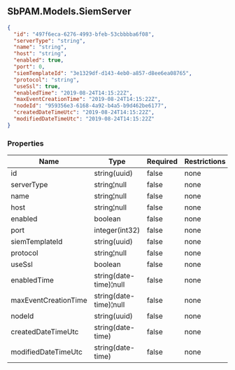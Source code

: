 
<h2 id="tocS_SbPAM.Models.SiemServer">SbPAM.Models.SiemServer</h2>

<a id="schemasbpam.models.siemserver"></a>
<a id="schema_SbPAM.Models.SiemServer"></a>
<a id="tocSsbpam.models.siemserver"></a>
<a id="tocssbpam.models.siemserver"></a>

```json
{
  "id": "497f6eca-6276-4993-bfeb-53cbbbba6f08",
  "serverType": "string",
  "name": "string",
  "host": "string",
  "enabled": true,
  "port": 0,
  "siemTemplateId": "3e1329df-d143-4eb0-a857-d8ee6ea08765",
  "protocol": "string",
  "useSsl": true,
  "enabledTime": "2019-08-24T14:15:22Z",
  "maxEventCreationTime": "2019-08-24T14:15:22Z",
  "nodeId": "959356e3-6168-4a92-b4a5-b9d462be6177",
  "createdDateTimeUtc": "2019-08-24T14:15:22Z",
  "modifiedDateTimeUtc": "2019-08-24T14:15:22Z"
}

```

### Properties

|Name|Type|Required|Restrictions|Description|
|---|---|---|---|---|
|id|string(uuid)|false|none|none|
|serverType|string¦null|false|none|none|
|name|string¦null|false|none|none|
|host|string¦null|false|none|none|
|enabled|boolean|false|none|none|
|port|integer(int32)|false|none|none|
|siemTemplateId|string(uuid)|false|none|none|
|protocol|string¦null|false|none|none|
|useSsl|boolean|false|none|none|
|enabledTime|string(date-time)¦null|false|none|none|
|maxEventCreationTime|string(date-time)¦null|false|none|none|
|nodeId|string(uuid)|false|none|none|
|createdDateTimeUtc|string(date-time)|false|none|none|
|modifiedDateTimeUtc|string(date-time)|false|none|none|


